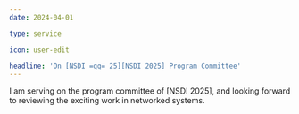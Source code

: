 ```yaml
---
date: 2024-04-01

type: service

icon: user-edit

headline: 'On [NSDI =qq= 25][NSDI 2025] Program Committee'
---
```


I am serving on the program committee of [NSDI 2025], and looking forward to reviewing the exciting work in networked systems.
